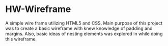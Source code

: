# HW-Wireframe

A simple wire frame utilizing HTML5 and CSS. Main purpose of this project was to create a basic wireframe with knew knowledge of padding and margins. Also, basic ideas of nesting elements was explored in while doing this wireframe. 


